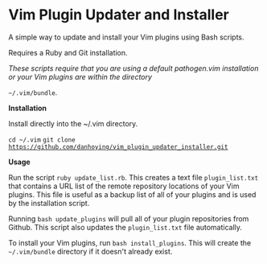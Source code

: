 # Vim Plugin Updater and Installer

A simple way to update and install your Vim plugins using Bash scripts.

Requires a Ruby and Git installation.

*These scripts require that you are using a default pathogen.vim installation or your Vim plugins are within the directory* 

<code>~/.vim/bundle</code>.

**Installation**

Install directly into the ~/.vim directory.

<code>cd ~/.vim</code>
<code>git clone https://github.com/danhoying/vim_plugin_updater_installer.git</code>

**Usage**

Run the script <code>ruby update_list.rb</code>. This creates a text file <code>plugin_list.txt</code> that contains a URL list of the remote repository locations of your Vim plugins. This file is useful as a backup list of all of your plugins and is used by the installation script.

Running <code>bash update_plugins</code> will pull all of your plugin repositories from Github. This script also updates the <code>plugin_list.txt</code> file automatically.

To install your Vim plugins, run <code>bash install_plugins</code>.  This will create the <code>~/.vim/bundle</code> directory if it doesn't already exist.